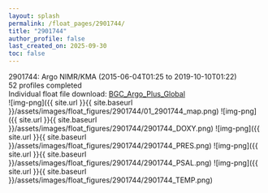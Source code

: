 ```yaml
---
layout: splash
permalink: /float_pages/2901744/
title: "2901744"
author_profile: false
last_created_on: 2025-09-30
toc: false
---
```

 
2901744: Argo NIMR/KMA (2015-06-04T01:25 to 2019-10-10T01:22)\
52 profiles completed\
Individual float file download: [BGC_Argo_Plus_Global](https://ftp.soest.hawaii.edu/bgc_argo_plus/Individual_Floats/outliers_removed/2901744_Sprof_processed.nc)\
![img-png]({{ site.url }}{{ site.baseurl }}/assets/images/float_figures/2901744/01_2901744_map.png)
![img-png]({{ site.url }}{{ site.baseurl }}/assets/images/float_figures/2901744/2901744_DOXY.png)
![img-png]({{ site.url }}{{ site.baseurl }}/assets/images/float_figures/2901744/2901744_PRES.png)
![img-png]({{ site.url }}{{ site.baseurl }}/assets/images/float_figures/2901744/2901744_PSAL.png)
![img-png]({{ site.url }}{{ site.baseurl }}/assets/images/float_figures/2901744/2901744_TEMP.png)
